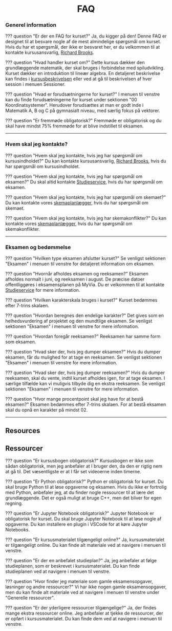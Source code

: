 <h1 align="center">FAQ</h1>

### Generel information

??? question "Er der en FAQ for kurset?"
    Ja, du kigger på den! Denne FAQ er designet til at besvare nogle af de mest almindelige spørgsmål om kurset. Hvis du har et spørgsmål, der ikke er besvaret her, er du velkommen til at kontakte kursusansvarlig, [Richard Brooks](mailto:rib@via.dk).


??? question "Hvad handler kurset om?"
    Dette kursus dækker den grundlæggende matematik, der skal bruges i forbindelse med spiludvikling. Kurset dækker en introduktion til lineær algebra. En detaljeret beskrivelse kan findes i [kursusbeskrivelsen](https://www.via.dk/TMH/Courses/matematik-for-spiludviklere?education=sw) eller ved at gå til beskrivelsen af hver session i menuen Sessioner.


??? question "Hvad er forudsætningerne for kurset?"
    I menuen til venstre kan du finde forudsætningerne for kurset under sektionen "00 Koordinatsystemer". Herudover forudsættes at man er godt inde i Matematik A, B og C på gymnasialt niveau, med særlig fokus på vektorer.


??? question "Er fremmøde obligatorisk?"
    Fremmøde er obligatorisk og du skal have mindst 75% fremmøde for at blive indstillet til eksamen.


---

### Hvem skal jeg kontakte?

??? question "Hvem skal jeg kontakte, hvis jeg har spørgsmål om kursusindholdet?"
    Du kan kontakte kursusansvarlig, [Richard Brooks](mailto:rib@via.dk), hvis du har spørgsmål om kursusindholdet.

??? question "Hvem skal jeg kontakte, hvis jeg har spørgsmål om eksamen?"
    Du skal altid kontakte [Studieservice](mailto:studieservice.hs@via.dk), hvis du har spørgsmål om eksamen.

??? question "Hvem skal jeg kontakte, hvis jeg har spørgsmål om skemaet?"
    Du kan kontakte vores [skemaplanlægger](mailto:giba@via.dk), hvis du har spørgsmål om skemaet.

??? question "Hvem skal jeg kontakte, hvis jeg har skemakonflikter?"
    Du kan kontakte vores [skemaplanlægger](mailto:giba@via.dk), hvis du har spørgsmål om skemakonflikter.

---

### Eksamen og bedømmelse

??? question "Hvilken type eksamen afslutter kurset?"
    Se venligst sektionen "Eksamen" i menuen til venstre for detaljeret information om eksamen.

??? question "Hvornår afholdes eksamen og reeksamen?"
    Eksamen afholdes normalt i juni, og reeksamen i august. De præcise datoer offentliggøres i eksamensplanen på MyVia. Du er velkommen til at kontakte [Studieservice](mailto:studieservice.hs@via.dk) for mere information.

??? question "Hvilken karakterskala bruges i kurset?"
    Kurset bedømmes efter 7-trins skalaen.

??? question "Hvordan beregnes den endelige karakter?"
    Det gives som en helhedsvurdering af projektet og den mundtlige eksamen. Se venligst sektionen "Eksamen" i menuen til venstre for mere information.

??? question "Hvordan foregår reeksamen?"
    Reeksamen har samme form som eksamen.

??? question "Hvad sker der, hvis jeg dumper eksamen?"
    Hvis du dumper eksamen, får du mulighed for at tage en reeksamen. Se venligst sektionen "Eksamen" i menuen til venstre for mere information.

??? question "Hvad sker der, hvis jeg dumper reeksamen?"
    Hvis du dumper reeksamen, skal du vente, indtil kurset afholdes igen, for at tage eksamen. I særlige tilfælde kan vi muligvis tilbyde dig en ekstra reeksamen. Se venligst sektionen "Eksamen" i menuen til venstre for mere information.

??? question "Hvor mange procentpoint skal jeg have for at bestå eksamen?"
    Eksamen bedømmes efter 7-trins skalaen. For at bestå eksamen skal du opnå en karakter på mindst 02.


---

## Resources

## Ressourcer

??? question "Er kursusbogen obligatorisk?"
    Kursusbogen er ikke som sådan obligatorisk, men jeg anbefaler at I bruger den, da den er rigtig nem at gå til. Det væsentligste er at I får set videoerne inden timerne.

??? question "Er Python obligatorisk?"
    Python er obligatorisk for kurset. Du skal bruge Python til at løse opgaverne og eksamen. Hvis du ikke er fortrolig med Python, anbefaler jeg, at du finder nogle ressourcer til at lære det grundlæggende. Det er også muligt at bruge C++, men det bliver for egen regning.

??? question "Er Jupyter Notebook obligatorisk?"
    Jupyter Notebook er obligatorisk for kurset. Du skal bruge Jupyter Notebook til at løse nogle af opgaverne. Du kan installere en plugin i VSCode for at køre Jupyter Notebooks.

??? question "Er kursusmaterialet tilgængeligt online?"
    Ja, kursusmaterialet er tilgængeligt online. Du kan finde alt materiale ved at navigere i menuen til venstre.

??? question "Er der en anbefalet studieplan?"
    Ja, jeg anbefaler at følge studieplanen, som er beskrevet i kursusmaterialet. Du kan finde studieplanen ved at navigere i menuen til venstre.

??? question "Hvor finder jeg materiale som gamle eksamensopgaver, løsninger og andre ressourcer?"
    Vi har ikke nogen gamle eksamensopgaver, men du kan finde alt materiale ved at navigere i menuen til venstre under "Generelle ressourcer".

??? question "Er der yderligere ressourcer tilgængelige?"
    Ja, der findes mange ekstra ressourcer online. Jeg anbefaler at tjekke de ressourcer, der er opført i kursusmaterialet. Du kan finde dem ved at navigere i menuen til venstre.
